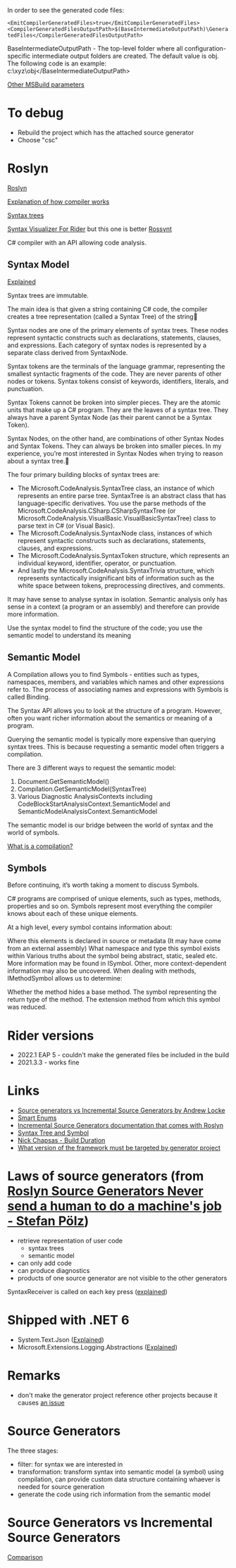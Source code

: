﻿In order to see the generated code files:

`<EmitCompilerGeneratedFiles>true</EmitCompilerGeneratedFiles>
<CompilerGeneratedFilesOutputPath>$(BaseIntermediateOutputPath)\GeneratedFiles</CompilerGeneratedFilesOutputPath>`

BaseIntermediateOutputPath - The top-level folder where all configuration-specific intermediate output folders are created. The default value is obj\. The following code is an example: <BaseIntermediateOutputPath>c:\xyz\obj\</BaseIntermediateOutputPath>

[Other MSBuild parameters](https://docs.microsoft.com/en-us/visualstudio/msbuild/common-msbuild-project-properties?view=vs-2022)

# To debug

- Rebuild the project which has the attached source generator
- Choose "csc"

# Roslyn
[Roslyn](https://github.com/dotnet/roslyn)

[Explanation of how compiler works](https://docs.microsoft.com/en-us/dotnet/csharp/roslyn-sdk/compiler-api-model)

[Syntax trees](https://docs.microsoft.com/en-us/dotnet/csharp/roslyn-sdk/work-with-syntax)

[Syntax Visualizer For Rider](https://plugins.jetbrains.com/plugin/16356-syntax-visualizer-for-rider)
but this one is better [Rossynt](https://plugins.jetbrains.com/plugin/16902-rossynt)

C# compiler with an API allowing code analysis.

## Syntax Model

[Explained](https://joshvarty.com/2014/07/06/learn-roslyn-now-part-2-analyzing-syntax-trees-with-linq/)

Syntax trees are immutable.

The main idea is that given a string containing C# code, the compiler creates a tree representation (called a Syntax Tree) of the string

Syntax nodes are one of the primary elements of syntax trees. These nodes represent syntactic constructs such as declarations, statements, clauses, and expressions. Each category of syntax nodes is represented by a separate class derived from SyntaxNode.

Syntax tokens are the terminals of the language grammar, representing the smallest syntactic fragments of the code. They are never parents of other nodes or tokens. Syntax tokens consist of keywords, identifiers, literals, and punctuation.

Syntax Tokens cannot be broken into simpler pieces. They are the atomic units that make up a C# program. They are the leaves of a syntax tree. They always have a parent Syntax Node (as their parent cannot be a Syntax Token).

Syntax Nodes, on the other hand, are combinations of other Syntax Nodes and Syntax Tokens. They can always be broken into smaller pieces. In my experience, you’re most interested in Syntax Nodes when trying to reason about a syntax tree.

The four primary building blocks of syntax trees are:
- The Microsoft.CodeAnalysis.SyntaxTree class, an instance of which represents an entire parse tree. SyntaxTree is an abstract class that has language-specific derivatives. You use the parse methods of the Microsoft.CodeAnalysis.CSharp.CSharpSyntaxTree (or Microsoft.CodeAnalysis.VisualBasic.VisualBasicSyntaxTree) class to parse text in C# (or Visual Basic).
- The Microsoft.CodeAnalysis.SyntaxNode class, instances of which represent syntactic constructs such as declarations, statements, clauses, and expressions.
- The Microsoft.CodeAnalysis.SyntaxToken structure, which represents an individual keyword, identifier, operator, or punctuation.
- And lastly the Microsoft.CodeAnalysis.SyntaxTrivia structure, which represents syntactically insignificant bits of information such as the white space between tokens, preprocessing directives, and comments.

It may have sense to analyse syntax in isolation. Semantic analysis only has sense in a context (a program or an assembly) and therefore can provide more information.

Use the syntax model to find the structure of the code; you use the semantic model to understand its meaning

## Semantic Model

A Compilation allows you to find Symbols - entities such as types, namespaces, members, and variables which names and other expressions refer to. The process of associating names and expressions with Symbols is called Binding.

The Syntax API allows you to look at the structure of a program. However, often you want richer information about the semantics or meaning of a program.

Querying the semantic model is typically more expensive than querying syntax trees. This is because requesting a semantic model often triggers a compilation.

There are 3 different ways to request the semantic model:

1. Document.GetSemanticModel()
2. Compilation.GetSemanticModel(SyntaxTree)
3. Various Diagnostic AnalysisContexts including CodeBlockStartAnalysisContext.SemanticModel and SemanticModelAnalysisContext.SemanticModel

The semantic model is our bridge between the world of syntax and the world of symbols.

[What is a compilation?](https://docs.microsoft.com/en-us/dotnet/csharp/roslyn-sdk/get-started/semantic-analysis#understanding-compilations-and-symbols)

## Symbols

Before continuing, it’s worth taking a moment to discuss Symbols.

C# programs are comprised of unique elements, such as types, methods, properties and so on. Symbols represent most everything the compiler knows about each of these unique elements.

At a high level, every symbol contains information about:

Where this elements is declared in source or metadata (It may have come from an external assembly)
What namespace and type this symbol exists within
Various truths about the symbol being abstract, static, sealed etc.
More information may be found in ISymbol.
Other, more context-dependent information may also be uncovered. When dealing with methods, IMethodSymbol allows us to determine:

Whether the method hides a base method.
The symbol representing the return type of the method.
The extension method from which this symbol was reduced.

# Rider versions

- 2022.1 EAP 5 - couldn't make the generated files be included in the build
- 2021.3.3 - works fine

# Links 

- [Source generators vs Incremental Source Generators by Andrew Locke](https://andrewlock.net/exploring-dotnet-6-part-9-source-generator-updates-incremental-generators/)
- [Smart Enums](https://www.thinktecture.com/en/net/roslyn-source-generators-introduction/)
- [Incremental Source Generators documentation that comes with Roslyn](https://github.com/dotnet/roslyn/blob/main/docs/features/incremental-generators.md)
- [Syntax Tree and Symbol](https://medium.com/@dullohan/the-roslyn-compiler-relating-the-syntax-tree-to-symbols-949eeed59a30)
- [Nick Chapsas - Build Duration](https://youtu.be/anesVdQg6Dk)
- [What version of the framework must be targeted by generator project](https://github.com/dotnet/roslyn/issues/49249#issuecomment-782516845)

# Laws of source generators (from [Roslyn Source Generators Never send a human to do a machine's job - Stefan Pölz](https://youtu.be/lJCfPhnFLQs?t=592))

- retrieve representation of user code
  - syntax trees
  - semantic model
- can only add code
- can produce diagnostics
- products of one source generator are not visible to the other generators

SyntaxReceiver is called on each key press ([explained](https://youtu.be/lJCfPhnFLQs?t=1186))

# Shipped with .NET 6

- System.Text.Json ([Explained](https://youtu.be/lJCfPhnFLQs?t=813))
- Microsoft.Extensions.Logging.Abstractions ([Explained](https://youtu.be/lJCfPhnFLQs?t=699))

# Remarks

- don't make the generator project reference other projects because it causes [an issue](https://github.com/dotnet/roslyn/issues/52017)

# Source Generators

The three stages:
- filter: for syntax we are interested in
- transformation: transform syntax into semantic model (a symbol) using compilation, can provide custom data structure containing whaever is needed for source generation
- generate the code using rich information from the semantic model

# Source Generators vs Incremental Source Generators

[Comparison](https://youtu.be/lJCfPhnFLQs?t=2725)